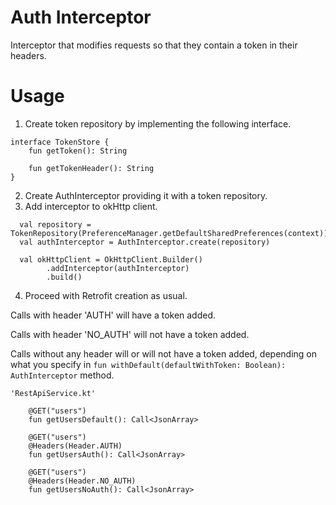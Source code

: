 # Auth Interceptor
Interceptor that modifies requests so that they contain a token in their headers.

# Usage
1. Create token repository by implementing the following interface.
````
interface TokenStore {
    fun getToken(): String

    fun getTokenHeader(): String
}
````

2. Create AuthInterceptor providing it with a token repository.
3. Add interceptor to okHttp client.



````
  val repository = TokenRepository(PreferenceManager.getDefaultSharedPreferences(context))
  val authInterceptor = AuthInterceptor.create(repository)

  val okHttpClient = OkHttpClient.Builder()
        .addInterceptor(authInterceptor)
        .build()
````
4. Proceed with Retrofit creation as usual.

Calls with header 'AUTH' will have a token added.

Calls with header 'NO_AUTH' will not have a token added.

Calls without any header will or will not have a token added, depending on what you specify in ````fun withDefault(defaultWithToken: Boolean): AuthInterceptor```` method.
````
'RestApiService.kt'
    
    @GET("users")
    fun getUsersDefault(): Call<JsonArray>

    @GET("users")
    @Headers(Header.AUTH)
    fun getUsersAuth(): Call<JsonArray>

    @GET("users")
    @Headers(Header.NO_AUTH)
    fun getUsersNoAuth(): Call<JsonArray>
````
